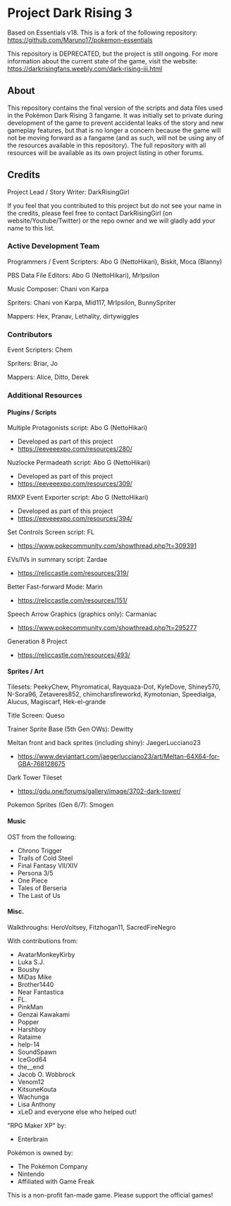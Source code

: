# Project Dark Rising 3

Based on Essentials v18. This is a fork of the following repository: https://github.com/Maruno17/pokemon-essentials

This repository is DEPRECATED, but the project is still ongoing. For more information about the current state of the game, visit the website: https://darkrisingfans.weebly.com/dark-rising-iii.html

## About

This repository contains the final version of the scripts and data files used in the Pokémon Dark Rising 3 fangame. It was initially set to private during development of the game to prevent accidental leaks of the story and new gameplay features, but that is no longer a concern because the game will not be moving forward as a fangame (and as such, will not be using any of the resources available in this repository). The full repository with all resources will be available as its own project listing in other forums.

## Credits

Project Lead / Story Writer: DarkRisingGirl

If you feel that you contributed to this project but do not see your name in the credits, please feel free to contact DarkRisingGirl (on website/Youtube/Twitter) or the repo owner and we will gladly add your name to this list.

### Active Development Team

Programmers / Event Scripters: Abo G (NettoHikari), Biskit, Moca (Blanny)

PBS Data File Editors: Abo G (NettoHikari), MrIpsilon

Music Composer: Chani von Karpa

Spriters: Chani von Karpa, Mid117, MrIpsilon, BunnySpriter

Mappers: Hex, Pranav, Lethality, dirtywiggles

### Contributors

Event Scripters: Chem

Spriters: Briar, Jo

Mappers: Alice, Ditto, Derek

### Additional Resources

#### Plugins / Scripts

Multiple Protagonists script: Abo G (NettoHikari)
- Developed as part of this project
- https://eeveeexpo.com/resources/280/

Nuzlocke Permadeath script: Abo G (NettoHikari)
- Developed as part of this project
- https://eeveeexpo.com/resources/309/

RMXP Event Exporter script: Abo G (NettoHikari)
- Developed as part of this project
- https://eeveeexpo.com/resources/394/

Set Controls Screen script: FL
- https://www.pokecommunity.com/showthread.php?t=309391

EVs/IVs in summary script: Zardae
- https://reliccastle.com/resources/319/

Better Fast-forward Mode: Marin
- https://reliccastle.com/resources/151/

Speech Arrow Graphics (graphics only): Carmaniac
- https://www.pokecommunity.com/showthread.php?t=295277

Generation 8 Project
- https://reliccastle.com/resources/493/

#### Sprites / Art

Tilesets: PeekyChew, Phyromatical, Rayquaza-Dot, KyleDove, Shiney570, N-Sora96, Zetaveres852, chimcharsfireworkd, Kymotonian, Speedialga, Alucus, Magiscarf, Hek-el-grande

Title Screen: Queso

Trainer Sprite Base (5th Gen OWs): Dewitty

Meltan front and back sprites (including shiny): JaegerLucciano23
- https://www.deviantart.com/jaegerlucciano23/art/Meltan-64X64-for-GBA-768128675

Dark Tower Tileset
- https://gdu.one/forums/gallery/image/3702-dark-tower/

Pokemon Sprites (Gen 6/7): Smogen

#### Music

OST from the following:
- Chrono Trigger
- Trails of Cold Steel
- Final Fantasy VII/XIV
- Persona 3/5
- One Piece
- Tales of Berseria
- The Last of Us

#### Misc.

Walkthroughs: HeroVoltsey, Fitzhogan11, SacredFireNegro

With contributions from:
- AvatarMonkeyKirby
- Luka S.J.
- Boushy
- MiDas Mike
- Brother1440
- Near Fantastica
- FL.
- PinkMan
- Genzai Kawakami
- Popper
- Harshboy
- Rataime
- help-14
- SoundSpawn
- IceGod64
- the__end
- Jacob O. Wobbrock
- Venom12
- KitsuneKouta
- Wachunga
- Lisa Anthony
- xLeD
and everyone else who helped out!

"RPG Maker XP" by:
- Enterbrain

Pokémon is owned by:
- The Pokémon Company
- Nintendo
- Affiliated with Game Freak

This is a non-profit fan-made game. Please support the official games!
